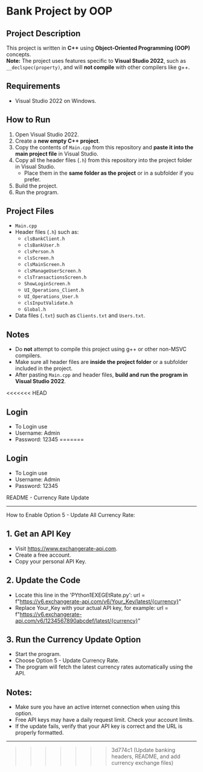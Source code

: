 # Bank Project by OOP

## Project Description
This project is written in **C++** using **Object-Oriented Programming (OOP)** concepts.  
**Note:** The project uses features specific to **Visual Studio 2022**, such as `__declspec(property)`, and will **not compile** with other compilers like g++.

## Requirements
- Visual Studio 2022 on Windows.

## How to Run
1. Open Visual Studio 2022.
2. Create a **new empty C++ project**.
3. Copy the contents of `Main.cpp` from this repository and **paste it into the main project file** in Visual Studio.
4. Copy all the header files (`.h`) from this repository into the project folder in Visual Studio.  
   - Place them in the **same folder as the project** or in a subfolder if you prefer.
5. Build the project.
6. Run the program.

## Project Files
- `Main.cpp`
- Header files (`.h`) such as:
  - `clsBankClient.h`
  - `clsBankUser.h`
  - `clsPerson.h`
  - `clsScreen.h`
  - `clsMainScreen.h`
  - `clsManageUserScreen.h`
  - `clsTransactionsScreen.h`
  - `ShowLoginScreen.h`
  - `UI_Operations_Client.h`
  - `UI_Operations_User.h`
  - `clsInputValidate.h`
  - `Global.h`
- Data files (`.txt`) such as `Clients.txt` and `Users.txt`.

## Notes
- Do **not** attempt to compile this project using g++ or other non-MSVC compilers.  
- Make sure all header files are **inside the project folder** or a subfolder included in the project.  
- After pasting `Main.cpp` and header files, **build and run the program in Visual Studio 2022**.

<<<<<<< HEAD
## Login
- To Login use
- Username: Admin
- Password: 12345
=======
## Login 
- To Login use 
- Username: Admin
- Password: 12345

README - Currency Rate Update

_________________________________________________
How to Enable Option 5 - Update All Currency Rate:

 ## 1. Get an API Key
   - Visit https://www.exchangerate-api.com.
   - Create a free account.
   - Copy your personal API Key.

## 2. Update the Code
   - Locate this line in the 'PYthon1EXEGEtRate.py':
     url = f"https://v6.exchangerate-api.com/v6/Your_Key/latest/{currency}"
   - Replace Your_Key with your actual API key, for example:
     url = f"https://v6.exchangerate-api.com/v6/1234567890abcdef/latest/{currency}"

## 3. Run the Currency Update Option
   - Start the program.
   - Choose Option 5 - Update Currency Rate.
   - The program will fetch the latest currency rates automatically using the API.

## Notes:
- Make sure you have an active internet connection when using this option.
- Free API keys may have a daily request limit. Check your account limits.
- If the update fails, verify that your API key is correct and the URL is properly formatted.
______________________________________________________________________________________________
>>>>>>> 3d774c1 (Update banking headers, README, and add currency exchange files)
